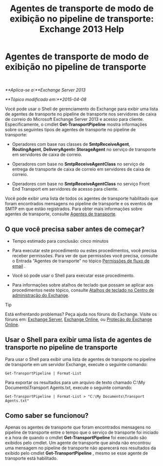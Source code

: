﻿---
title: 'Agentes de transporte de modo de exibição no pipeline de transporte: Exchange 2013 Help'
TOCTitle: Agentes de transporte de modo de exibição no pipeline de transporte
ms:assetid: bd715d8e-7b21-48de-8f68-d425d8506e4c
ms:mtpsurl: https://technet.microsoft.com/pt-br/library/Bb124395(v=EXCHG.150)
ms:contentKeyID: 51407906
ms.date: 05/22/2018
mtps_version: v=EXCHG.150
ms.translationtype: MT
---

# Agentes de transporte de modo de exibição no pipeline de transporte

 

_**Aplica-se a:**Exchange Server 2013_

_**Tópico modificado em:**2015-04-08_

Você pode usar o Shell de gerenciamento do Exchange para exibir uma lista de agentes de transporte no pipeline de transporte nos servidores de caixa de correio do Microsoft Exchange Server 2013 e acesso para cliente. Especificamente, o cmdlet **Get-TransportPipeline** mostra informações sobre os seguintes tipos de agentes de transporte no pipeline de transporte:

  - Operadores com base nas classes de **SmtpReceiveAgent**, **RoutingAgent**, **DeliveryAgent**e **StorageAgent** no serviço de transporte em servidores de caixa de correio.

  - Operadores com base no **SmtpReceiveAgentClass** no serviço de entrega de transporte de caixa de correio em servidores de caixa de correio.

  - Operadores com base no **SmtpReceiveAgentClass** no serviço Front End Transport em servidores de acesso para cliente.

Você pode exibir uma lista de todos os agentes de transporte habilitado que foram encontrados mensagens no pipeline de transporte e os eventos de SMTP em que estão registrados. Para obter mais informações sobre agentes de transporte, consulte [Agentes de transporte](transport-agents-exchange-2013-help.md).

## O que você precisa saber antes de começar?

  - Tempo estimado para conclusão: cinco minutos

  - Para executar este procedimento ou estes procedimentos, você precisa receber permissões. Para ver de que permissões você precisa, consulte o Entrada "Agentes de transporte" no tópico [Permissões de fluxo de email](mail-flow-permissions-exchange-2013-help.md) .

  - Você só pode usar o Shell para executar esse procedimento.

  - Para informações sobre atalhos de teclado que possam se aplicar aos procedimentos neste tópico, consulte [Atalhos de teclado no Centro de administração do Exchange](keyboard-shortcuts-in-the-exchange-admin-center-exchange-online-protection-help.md).


> [!TIP]
> Está enfrentando problemas? Peça ajuda nos fóruns do Exchange. Visite os fóruns em: <A href="https://go.microsoft.com/fwlink/p/?linkid=60612">Exchange Server</A>, <A href="https://go.microsoft.com/fwlink/p/?linkid=267542">Exchange Online</A>, ou <A href="https://go.microsoft.com/fwlink/p/?linkid=285351">Proteção do Exchange Online</A>.



## Usar o Shell para exibir uma lista de agentes de transporte no pipeline de transporte

Para usar o Shell para exibir uma lista de agentes de transporte no pipeline de transporte em um servidor Exchange, execute o seguinte comando:

    Get-TransportPipeline | Format-List

Para exportar os resultados para um arquivo de texto chamado C:\\My Documents\\Transport Agents.txt, execute o seguinte comando:

    Get-TransportPipeline | Format-List > "C:\My Documents\Transport Agents.txt"

## Como saber se funcionou?

Apenas os agentes de transporte que foram encontrados mensagens no pipeline de transporte entre o tempo que o serviço de transporte foi iniciado e a hora de quando o cmdlet **Get-TransportPipeline** foi executado são exibidos pelo cmdlet. Um agente de transporte que ainda não encontrou uma mensagem no pipeline de transporte não aparecerá nos resultados da exibido pelo cmdlet **Get-TransportPipeline** , mesmo se esse agente de transporte está habilitado.

